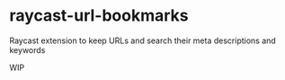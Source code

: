 # raycast-url-bookmarks
Raycast extension to keep URLs and search their meta descriptions and keywords

WIP
